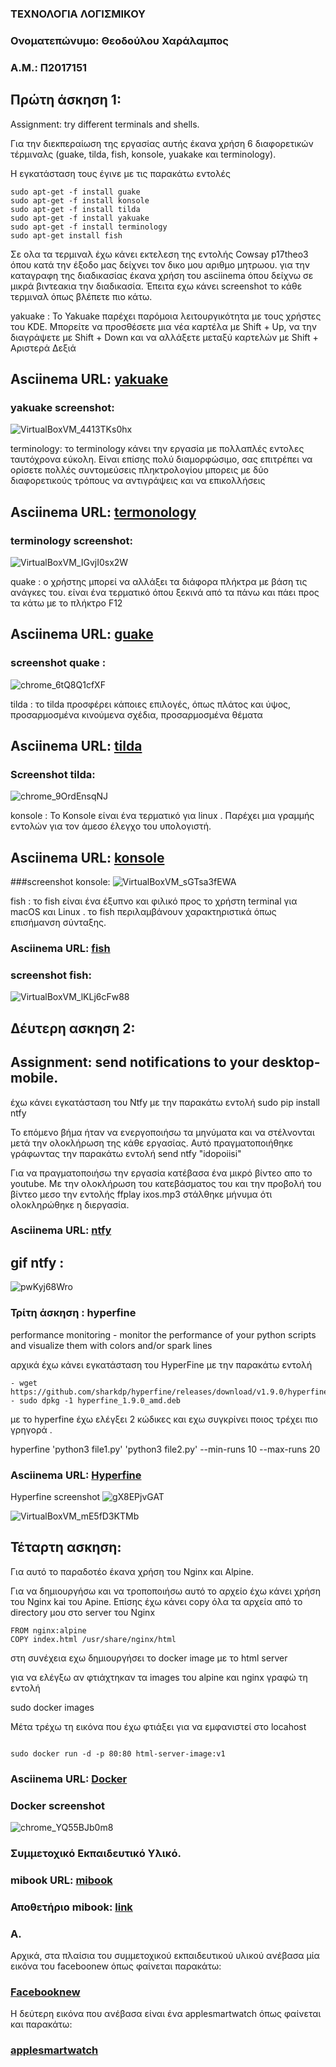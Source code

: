  ### ΤΕΧΝΟΛΟΓΙΑ ΛΟΓΙΣΜΙΚΟΥ
### Ονοματεπώνυμο: Θεοδούλου Χαράλαμπος
### Α.Μ.: Π2017151
 
 
 
 
 
 ## Πρώτη άσκηση 1: 

Assignment: try different terminals and shells.

Για την διεκπεραίωση της εργασίας αυτής έκανα χρήση 6 διαφορετικών τέρμιναλς (guake, tilda, fish, konsole, yuakake και terminology).

H εγκατάσταση τους έγινε με τις παρακάτω εντολές

```
sudo apt-get -f install guake
sudo apt-get -f install konsole
sudo apt-get -f install tilda
sudo apt-get -f install yakuake
sudo apt-get -f install terminology
sudo apt-get install fish

```


Σε ολα τα τερμιναλ έχω κάνει εκτελεση της εντολής Cowsay p17theo3  όπου κατά την έξοδο μας δείχνει τον δικο μου αριθμο μητρωου.  για την καταγραφη της διαδικασίας έκανα χρήση του asciinema όπου δείχνω σε μικρά βιντεακια την διαδικασία.  Έπειτα εχω κάνει screenshot το κάθε τερμιναλ όπως βλέπετε πιο κάτω.


 yakuake : Το Yakuake παρέχει παρόμοια λειτουργικότητα με τους χρήστες του KDE. Μπορείτε να προσθέσετε μια νέα καρτέλα με Shift + Up, να την διαγράψετε με Shift + Down και να αλλάξετε μεταξύ καρτελών με Shift + Αριστερά Δεξιά
## Asciinema URL: [yakuake](https://asciinema.org/a/313493)
### yakuake screenshot: 
![VirtualBoxVM_4413TKs0hx](https://user-images.githubusercontent.com/44111276/77860386-a5d16800-7217-11ea-8e5c-27004f1d42f0.png)




 terminology: το terminology  κάνει την εργασία με πολλαπλές εντολες ταυτόχρονα εύκολη. Είναι επίσης πολύ διαμορφώσιμο, σας επιτρέπει να ορίσετε πολλές συντομεύσεις πληκτρολογίου μπορεις με δύο διαφορετικούς τρόπους  να αντιγράψεις και να επικολλήσεις
## Asciinema URL: [termonology](https://asciinema.org/a/313495)
### terminology screenshot:
![VirtualBoxVM_IGvjI0sx2W](https://user-images.githubusercontent.com/44111276/77860360-7a4e7d80-7217-11ea-9756-ba7e31cd8ccc.png)





 quake :  o χρήστης μπορεί  να αλλάξει  τα διάφορα πλήκτρα με βάση τις ανάγκες του. είναι ένα τερματικό όπου ξεκινά από τα πάνω και πάει προς τα κάτω με το πλήκτρο F12
## Asciinema URL: [guake](https://asciinema.org/a/313477)
### screenshot quake : 
![chrome_6tQ8Q1cfXF](https://user-images.githubusercontent.com/44111276/77860471-39a33400-7218-11ea-9a87-526a565cd911.png)





 tilda : το tilda  προσφέρει κάποιες επιλογές, όπως πλάτος και ύψος, προσαρμοσμένα κινούμενα σχέδια, προσαρμοσμένα θέματα
## Asciinema URL: [tilda](https://asciinema.org/a/313478)
### Screenshot tilda: 
![chrome_9OrdEnsqNJ](https://user-images.githubusercontent.com/44111276/77860541-99014400-7218-11ea-9335-685131d188e0.png)





 konsole : Το Konsole είναι ένα τερματικό για linux . Παρέχει μια γραμμής εντολών για τον άμεσο έλεγχο του υπολογιστή.
## Asciinema URL: [konsole](https://asciinema.org/a/313485)
###screenshot konsole:
![VirtualBoxVM_sGTsa3fEWA](https://user-images.githubusercontent.com/44111276/77860281-0f04ab80-7217-11ea-9357-a7845b398bbe.png)




 fish : το fish  είναι ένα έξυπνο και φιλικό προς το χρήστη terminal για macOS και Linux . τo fish περιλαμβάνουν χαρακτηριστικά όπως επισήμανση σύνταξης.
### Asciinema URL: [fish](https://asciinema.org/a/313493)
### screenshot fish:

![VirtualBoxVM_lKLj6cFw88](https://user-images.githubusercontent.com/44111276/77860323-47a48500-7217-11ea-97fb-df4f7a224bbb.png)
















##  Δέυτερη ασκηση 2: 

## Assignment: send notifications to your desktop-mobile.

έχω κάνει εγκατάσταση του Ntfy με την  παρακάτω εντολή
   sudo pip install ntfy

Το επόμενο βήμα ήταν να ενεργοποιήσω τα μηνύματα και να στέλνονται μετά την ολοκλήρωση της κάθε εργασίας. Αυτό πραγματοποιήθηκε γράφωντας την παρακάτω εντολή send ntfy "idopoiisi" 

Για να πραγματοποιήσω την εργασία κατέβασα ένα μικρό βίντεο απο το youtube. Με την ολοκλήρωση του κατεβάσματος του και την προβολή του  βίντεο μεσo την εντολής ffplay ixos.mp3 στάλθηκε μήνυμα ότι ολοκληρώθηκε η διεργασία.

 
### Asciinema URL: [ntfy](https://asciinema.org/a/313517)
 
## gif ntfy : 

![pwKyj68Wro](https://user-images.githubusercontent.com/44111276/77860086-e29c5f80-7215-11ea-84f0-dc310c203e46.gif)





### Τρίτη άσκηση : hyperfine 


performance monitoring - monitor the performance of your python scripts and visualize them with colors and/or spark lines


 αρχικά έχω κάνει εγκατάσταση του HyperFine με την  παρακάτω εντολή

```
- wget https://github.com/sharkdp/hyperfine/releases/download/v1.9.0/hyperfine_1.0.0_amd64.deb
- sudo dpkg -1 hyperfine_1.9.0_amd.deb
```


με  το hyperfine έχω ελέγξει 2 κώδικες και εχω συγκρίνει ποιος τρέχει πιο γρηγορά .

hyperfine 'python3 file1.py' 'python3 file2.py' --min-runs 10 --max-runs 20
 
### Asciinema URL: [Hyperfine](https://asciinema.org/a/313504)

Hyperfine screenshot
![gX8EPjvGAT](https://user-images.githubusercontent.com/44111276/77860831-0366b400-721a-11ea-9e3c-6737a5fc33d2.png)

![VirtualBoxVM_mE5fD3KTMb](https://user-images.githubusercontent.com/44111276/77860832-0497e100-721a-11ea-862f-1d00f4959225.png)




## Τέταρτη ασκηση: 

Για αυτό το παραδοτέο έκανα χρήση του Nginx και Alpine.

Για να δημιουργήσω και να τροποποιήσω αυτό το αρχείο έχω κάνει χρήση του Nginx kai του Apine. Επίσης έχω κάνει copy όλα τα αρχεία από το directory μου στο server του Nginx

```
FROM nginx:alpine
COPY index.html /usr/share/nginx/html
```


στη συνέχεια εχω δημιουργήσει το  docker image με το html server

για να ελέγξω αν φτιάχτηκαν τα images του alpine και nginx γραφώ τη εντολή

sudo docker images


Μέτα τρέχω τη εικόνα που έχω φτιάξει για να εμφανιστεί στο locahost
```

sudo docker run -d -p 80:80 html-server-image:v1
```
### Asciinema URL: [Docker](https://asciinema.org/a/xibVKcrNuvMogBVYJuPbwjyr6)

### Docker screenshot 
![chrome_YQ55BJb0m8](https://user-images.githubusercontent.com/44111276/77861079-889e9880-721b-11ea-89c7-c93511bd253d.png)


### Συμμετοχικό Εκπαιδευτικό Υλικό.

### mibook URL: [mibook](https://p17theo3.netlify.com/)

### Αποθετήριο mibook: [link](https://github.com/p17theo3/gr)
### A.

Αρχικά, στα πλαίσια του συμμετοχικού εκπαιδευτικού υλικού ανέβασα μία εικόνα του faceboonew όπως φαίνεται παρακάτω:

### [Facebooknew](https://p17theo3.netlify.com/gallery/facebooknew/)

H δεύτερη εικόνα που ανέβασα είναι ένα applesmartwatch όπως φαίνεται και παρακάτω:

### [applesmartwatch](https://p17theo3.netlify.com/gallery/applesmartwatch/)












